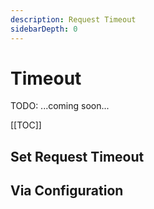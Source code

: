 ```yaml
---
description: Request Timeout
sidebarDepth: 0
---
```


# Timeout

TODO: ...coming soon...

[[TOC]]

## Set Request Timeout

## Via Configuration
